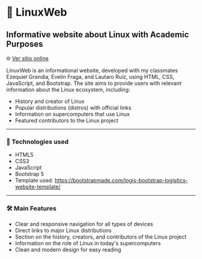 # 🐧 LinuxWeb 
## Informative website about Linux with Academic Purposes

🌐 [Ver sitio online](https://lucasbonadies.github.io/linuxweb/)

LinuxWeb is an informational website, developed with my classmates Ezequiel Grandia, Evelin Fraga, and Lautaro Ruíz, using HTML, CSS, JavaScript, and Bootstrap. 
The site aims to provide users with relevant information about the Linux ecosystem, including:

- History and creator of Linux
- Popular distributions (distros) with official links
- Information on supercomputers that use Linux
- Featured contributors to the Linux project

---

### 🔧 Technologies used

- HTML5
- CSS3
- JavaScript
- Bootstrap 5
- Template used: https://bootstrapmade.com/logis-bootstrap-logistics-website-template/
---

### 🛠️ Main Features

- Clear and responsive navigation for all types of devices
- Direct links to major Linux distributions
- Section on the history, creators, and contributors of the Linux project
- Information on the role of Linux in today's supercomputers
- Clean and modern design for easy reading

